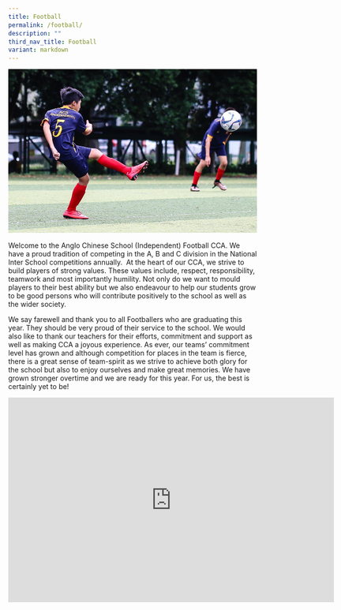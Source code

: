```yaml
---
title: Football
permalink: /football/
description: ""
third_nav_title: Football
variant: markdown
---
```

![](/images/Football-jersey.jpg)

Welcome to the Anglo Chinese School (Independent) Football CCA. We have a proud tradition of competing in the A, B and C division in the National Inter School competitions annually.&nbsp; At the heart of our CCA, we strive to build players of strong values. These values include, respect, responsibility, teamwork and most importantly humility. Not only do we want to mould players to their best ability but we also endeavour to help our students grow to be good persons who will contribute positively to the school as well as the wider society.

We say farewell and thank you to all Footballers who are graduating this year. They should be very proud of their service to the school. We would also like to thank our teachers for their efforts, commitment and support as well as making CCA a joyous experience. As ever, our teams’ commitment level has grown and although competition for places in the team is fierce, there is a great sense of team-spirit as we strive to achieve both glory for the school but also to enjoy ourselves and make great memories. We have grown stronger overtime and we are ready for this year. For us, the best is certainly yet to be!

<iframe allowfullscreen="" allow="accelerometer; autoplay; clipboard-write; encrypted-media; gyroscope; picture-in-picture; web-share" frameborder="0" title="YouTube video player" src="https://www.youtube-nocookie.com/embed/KMoQnLlgYmo?si=R2LgPm76Jqg846c3" height="415" width="660"></iframe>